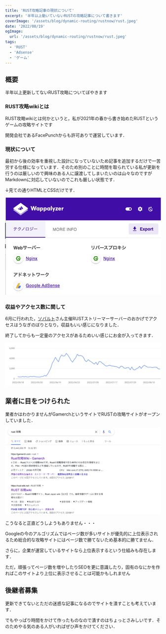 ```yaml
---
title: 'RUST攻略記事の現状について'
excerpt: '半年以上動いていないRUSTの攻略記事について書きます'
coverImage: '/assets/blog/dynamic-routing/rustnow/rust.jpeg'
date: '2022/08/19'
ogImage:
  url: '/assets/blog/dynamic-routing/rustnow/rust.jpeg'
tags:
  - 'RUST'
  - 'Adsense'
  - 'ゲーム'
---
```

## 概要

半年以上更新してないRUST攻略についてぼやきます

### RUST攻略wikiとは

RUST攻略wikiとは何かというと，私が2021年の春から書き始めたRUSTというゲームの攻略サイトです

開発会社であるFacePunchからも許可ありで運営しています．

### 現状について

最初から後の効率を重視した設計になっていないため記事を追加するだけで一苦労する仕様になっています．そのため別のことに時間を取られている私が更新を行うのは厳しいので興味のある人に譲渡してしまいたいのは山々なのですがMarkdownに対応していないのでこれも厳しい状態です．

↓見ての通りHTMLとCSSだけです．

![スクリーンショット 2022-08-19 19.40.23.png](/assets/blog/dynamic-routing/rustnow/rustnow-1.png)

### 収益やアクセス数に関して

6月に行われた，[ソバルト](https://www.youtube.com/c/%E3%82%BD%E3%83%90%E3%83%AB%E3%83%88SoVault/featured)さん主催RUSTストリーマーサーバーのおかげでアクセスはうなぎのぼりとなり，収益もいい感じになりました．

終了してからも一定量のアクセスがあるためいい感じにお金が入ってきます．

![スクリーンショット 2022-08-19 19.43.28.png](/assets/blog/dynamic-routing/rustnow/rustnw-3.png)

## 業者に目をつけられた

業者かはわかりませんがGamerchというサイトでRUSTの攻略サイトがオープンしていました．

![スクリーンショット 2022-08-19 19.50.47.png](/assets/blog/dynamic-routing/rustnow/rustnow-2.png)

こうなると正直どうしようもありません・・・

Googleの今のアルゴリズムではページ数が多いサイトが優先的に上位表示されるため総合的な攻略サイトにはページ数で勝てないため基本的に勝てません．

さらに，企業が運営しているサイトなら上位表示するという仕組みも存在します．

ただ，頑張ってページ数を増やしたりSEOを更に意識したり，固有のなにかを作ればこのサイトより上位に表示させることは可能かもしれません

## 後継者募集

更新できてないとただの迷惑な記事になるのでサイトを潰すことも考えています．

でもやっぱり時間をかけて作ったものなので潰すのはちょっとさみしいです．そのためやる気のある人がいればぜひ声をかけてください．

